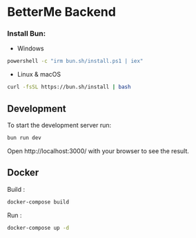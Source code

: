 # BetterMe Backend

### Install Bun:
* Windows 
```bash
powershell -c "irm bun.sh/install.ps1 | iex"
```
* Linux & macOS
```bash
curl -fsSL https://bun.sh/install | bash
```


## Development
To start the development server run:
```bash
bun run dev
```

Open http://localhost:3000/ with your browser to see the result.

## Docker
Build :
```bash
docker-compose build
```

Run :
```bash
docker-compose up -d
```